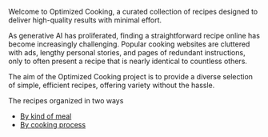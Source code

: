 Welcome to Optimized Cooking, a curated collection of recipes designed to deliver high-quality results with minimal effort.

As generative AI has proliferated, finding a straightforward recipe online has become increasingly challenging. Popular cooking websites are cluttered with ads, lengthy personal stories, and pages of redundant instructions, only to often present a recipe that is nearly identical to countless others.

The aim of the Optimized Cooking project is to provide a diverse selection of simple, efficient recipes, offering variety without the hassle.

The recipes organized in two ways

* [By kind of meal](https://github.com/alexezh/optimizedcooking/wiki/By-kind-of-meal) 
* [By cooking process](https://github.com/alexezh/optimizedcooking/wiki/By-cooking-process)


